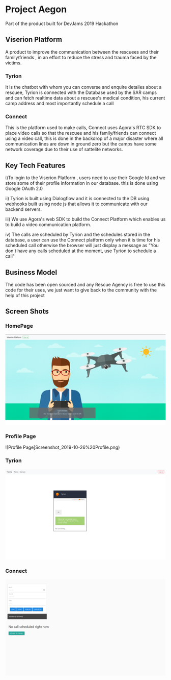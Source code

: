 # Project Aegon

Part of the product built for DevJams 2019 Hackathon

## Viserion Platform

A product to improve the communication between the rescuees and their family/friends , in an effort to reduce the stress and trauma
faced by the victims.

### Tyrion

It is the chatbot with whom you can converse and enquire detailes about a rescuee, Tyrion is connected with the Database used by the SAR camps and can fetch realtime data about a rescuee's medical condition, his current  camp address and most importantly schedule a call

### Connect

This is the platform used to make calls, Connect uses Agora's RTC SDK to place video calls so that the rescuee and his family/friends can connect using a video call, this is done in the backdrop of a major disaster where all communication lines are down in ground zero but the camps have some network 
coverage due to their use of sattelite networks.

## Key Tech Features

i)To login to the Viserion Platform , users need to use their Google Id and we store some of their profile information in our database.  this is done using Google OAuth 2.0
  
ii) Tyrion is built using Dialogflow and it is connected to the DB using webhooks built using node js that allows it to communicate with our 
   backend servers.
   
iii) We use Agora's web SDK to build the Connect Platform which enables us to build a video communication platform.

iv) The calls are scheduled by Tyrion and the schedules stored in the database, a user can use the Connect platform only when it is time for his scheduled call   otherwise the browser will just display a message as "You don't have any calls scheduled at the moment, use Tyrion to schedule a call"
  
## Business Model
  
  The code has been open sourced and any Rescue Agency is free to use this code for their uses, we just want to give back to the community   with the help of this project
  
## Screen Shots

### HomePage

![Home Page](index.PNG)

### Profile Page

![Profile Page]Screenshot_2019-10-26%20Profile.png)

### Tyrion

![Tyrion](Screenshot_2019-10-26%20Tyrion.png)

### Connect

![Connnect](Screenshot_2019-10-26%20Basic%20Communication.png)
  
